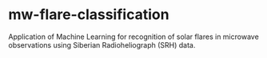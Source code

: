 # mw-flare-classification
Application of Machine Learning for recognition of solar flares in microwave observations using Siberian Radioheliograph (SRH) data.

